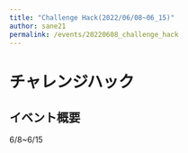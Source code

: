 ```yaml
---
title: "Challenge Hack(2022/06/08~06_15)"
author: sane21
permalink: /events/20220608_challenge_hack
---
```

# チャレンジハック

## イベント概要

6/8~6/15

